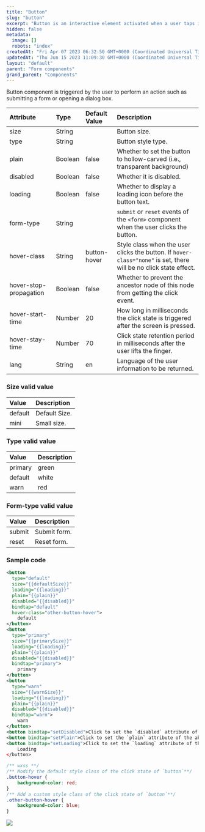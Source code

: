 ```yaml
---
title: "Button"
slug: "button"
excerpt: "Button is an interactive element activated when a user taps it."
hidden: false
metadata: 
  image: []
  robots: "index"
createdAt: "Fri Apr 07 2023 06:32:50 GMT+0000 (Coordinated Universal Time)"
updatedAt: "Thu Jun 15 2023 11:09:30 GMT+0000 (Coordinated Universal Time)"
layout: "default"
parent: "Form components"
grand_parent: "Components"
---
```

Button component is triggered by the user to perform an action such as submitting a form or opening a dialog box.

| Attribute              | Type    | Default Value | Description                                                                                                       |
| :--------------------- | :------ | :------------ | :---------------------------------------------------------------------------------------------------------------- |
| size                   | String  |               | Button size.                                                                                                      |
| type                   | String  |               | Button style type.                                                                                                |
| plain                  | Boolean | false         | Whether to set the button to hollow-carved (i.e., transparent background)                                         |
| disabled               | Boolean | false         | Whether it is disabled.                                                                                           |
| loading                | Boolean | false         | Whether to display a loading icon before the button text.                                                         |
| form-type              | String  |               | `submit` or `reset` events of the `<form>` component when the user clicks the button.                             |
| hover-class            | String  | button-hover  | Style class when the user clicks the button. If `hover-class="none"` is set, there will be no click state effect. |
| hover-stop-propagation | Boolean | false         | Whether to prevent the ancestor node of this node from getting the click event.                                   |
| hover-start-time       | Number  | 20            | How long in milliseconds the click state is triggered after the screen is pressed.                                |
| hover-stay-time        | Number  | 70            | Click state retention period in milliseconds after the user lifts the finger.                                     |
| lang                   | String  | en            | Language of the user information to be returned.                                                                  |

### Size valid value

| Value   | Description   |
| :------ | :------------ |
| default | Default Size. |
| mini    | Small size.   |

### Type valid value

| Value   | Description |
| :------ | :---------- |
| primary | green       |
| default | white       |
| warn    | red         |

### Form-type valid value

| Value  | Description  |
| :----- | :----------- |
| submit | Submit form. |
| reset  | Reset form.  |

### Sample code

```xml WXML
<button
  type="default"
  size="{{defaultSize}}"
  loading="{{loading}}"
  plain="{{plain}}"
  disabled="{{disabled}}"
  bindtap="default"
  hover-class="other-button-hover">
	default
</button>
<button
  type="primary"
  size="{{primarySize}}"
  loading="{{loading}}"
  plain="{{plain}}"
  disabled="{{disabled}}"
  bindtap="primary">
	primary
</button>
<button
  type="warn"
  size="{{warnSize}}"
  loading="{{loading}}"
  plain="{{plain}}"
  disabled="{{disabled}}"
  bindtap="warn">
	warn
</button>
<button bindtap="setDisabled">Click to set the `disabled` attribute of the above button</button>
<button bindtap="setPlain">Click to set the `plain` attribute of the above button</button>
<button bindtap="setLoading">Click to set the `loading` attribute of the above button</button>
	Loading
</button>

```
```css WXSS
/** wxss **/
/** Modify the default style class of the click state of `button`**/
.button-hover {
	background-color: red;
}
/** Add a custom style class of the click state of `button`**/
.other-button-hover {
	background-color: blue;
}
```

![](https://files.readme.io/8431148-Screenshot_2023-06-15_at_4.38.59_PM.png)

